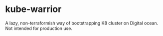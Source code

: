 # kube-warrior

A lazy, non-terraformish way of bootstrapping K8 cluster on Digital ocean.
Not intended for production use. 
